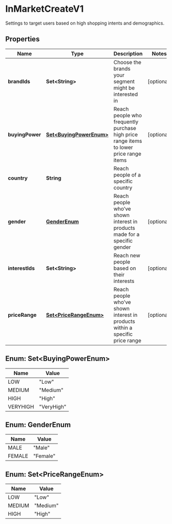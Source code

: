 

# InMarketCreateV1

Settings to target users based on high shopping intents and demographics.

## Properties

| Name | Type | Description | Notes |
|------------ | ------------- | ------------- | -------------|
|**brandIds** | **Set&lt;String&gt;** | Choose the brands your segment might be interested in |  [optional] |
|**buyingPower** | [**Set&lt;BuyingPowerEnum&gt;**](#Set&lt;BuyingPowerEnum&gt;) | Reach people who frequently purchase high price range items to lower price range items |  [optional] |
|**country** | **String** | Reach people of a specific country |  |
|**gender** | [**GenderEnum**](#GenderEnum) | Reach people who’ve shown interest in products made for a specific gender |  [optional] |
|**interestIds** | **Set&lt;String&gt;** | Reach new people based on their interests |  [optional] |
|**priceRange** | [**Set&lt;PriceRangeEnum&gt;**](#Set&lt;PriceRangeEnum&gt;) | Reach people who’ve shown interest in products within a specific price range |  [optional] |



## Enum: Set&lt;BuyingPowerEnum&gt;

| Name | Value |
|---- | -----|
| LOW | &quot;Low&quot; |
| MEDIUM | &quot;Medium&quot; |
| HIGH | &quot;High&quot; |
| VERYHIGH | &quot;VeryHigh&quot; |



## Enum: GenderEnum

| Name | Value |
|---- | -----|
| MALE | &quot;Male&quot; |
| FEMALE | &quot;Female&quot; |



## Enum: Set&lt;PriceRangeEnum&gt;

| Name | Value |
|---- | -----|
| LOW | &quot;Low&quot; |
| MEDIUM | &quot;Medium&quot; |
| HIGH | &quot;High&quot; |



